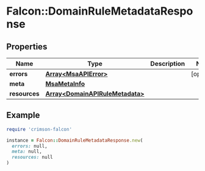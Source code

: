 # Falcon::DomainRuleMetadataResponse

## Properties

| Name | Type | Description | Notes |
| ---- | ---- | ----------- | ----- |
| **errors** | [**Array&lt;MsaAPIError&gt;**](MsaAPIError.md) |  | [optional] |
| **meta** | [**MsaMetaInfo**](MsaMetaInfo.md) |  |  |
| **resources** | [**Array&lt;DomainAPIRuleMetadata&gt;**](DomainAPIRuleMetadata.md) |  |  |

## Example

```ruby
require 'crimson-falcon'

instance = Falcon::DomainRuleMetadataResponse.new(
  errors: null,
  meta: null,
  resources: null
)
```

